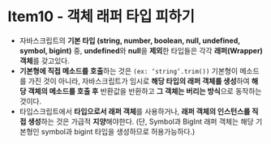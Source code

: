 # Item10 - 객체 래퍼 타입 피하기
- 자바스크립트의 **기본 타입 (string, number, boolean, null, undefined, symbol, bigint)** 중,
  **undefined**와 **null**을 **제외**한 타입들은 각각 **래퍼(Wrapper) 객체**를 갖고있다.
- **기본형에 직접 메소드를 호출**하는 것은 `(ex: ‘string’.trim())` 기본형이 메소드를 가진 것이 아니라, 자바스크립트가 임시로 **해당 타입의 래퍼 객체를 생성**하여 **해당 객체의 메소드를 호출 후** 반환값을 반환하고 **그 객체는 버리는 방식**으로 동작하는 것이다.
- 타입스크립트에서 **타입으로서 래퍼 객체**를 사용하거나, **래퍼 객체의 인스턴스를 직접 생성**하는 것은 가급적 **지양**해야한다. (단, Symbol과 BigInt 래퍼 객체는 해당 기본형인 symbol과 bigint 타입을 생성하므로 허용가능하다.)